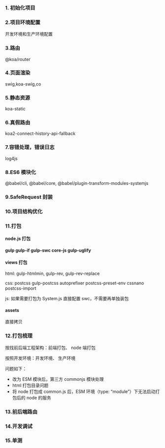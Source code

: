 ### 1\. 初始化项目

### 2.项目环境配置

开发环境和生产环境配置

### 3.路由

@koa/router

### 4.页面渲染

swig,koa-swig,co

### 5.静态资源

koa-static

### 6.真假路由

koa2-connect-history-api-fallback

### 7.容错处理，错误日志

log4js

### 8.ES6 模块化

@babel/cli, @babel/core, @babel/plugin-transform-modules-systemjs

### 9.SafeRequest 封装

### 10.项目结构优化

### 11.打包

#### node.js 打包

#### gulp **gulp-if** gulp-swc core-js gulp-uglify

#### views 打包

html: gulp-htmlmin, gulp-rev, gulp-rev-replace

css: postcss gulp-postcss autoprefixer postcss-preset-env cssnano postcss-import

js: 如果需要打包为 System.js 直接配置 swc，不需要再单独装包

#### assets

直接拷贝

### 12.打包梳理

按找前后端工程架构：前端打包、 node 端打包

按照开发环境：开发环境、 生产环境

问题如下：

- 改为 ESM 模块后，第三方 commonjs 模块处理
- html 打包目录问题
- 将 node 打包成 common.js 后，ESM 环境（type: “module”）下无法启动打包后的 node 的服务

### 13.前后端路由

### 14.开发调试

### 15.单测
